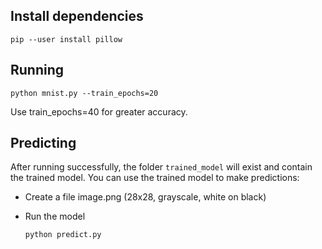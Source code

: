 ## Install dependencies

    pip --user install pillow

## Running

    python mnist.py --train_epochs=20

Use train_epochs=40 for greater accuracy.

## Predicting

After running successfully, the folder `trained_model` will exist and contain the trained model.
You can use the trained model to make predictions:

* Create a file image.png (28x28, grayscale, white on black)
* Run the model

      python predict.py
